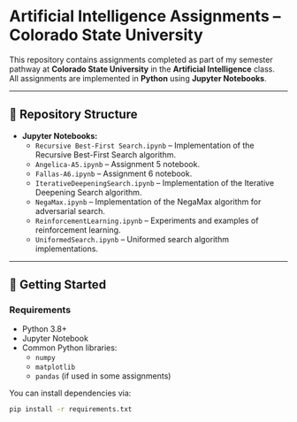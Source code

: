 # Artificial Intelligence Assignments – Colorado State University

This repository contains assignments completed as part of my semester pathway at **Colorado State University** in the **Artificial Intelligence** class.  
All assignments are implemented in **Python** using **Jupyter Notebooks**.

---

## 📂 Repository Structure
- **Jupyter Notebooks:**  
  - `Recursive Best-First Search.ipynb` – Implementation of the Recursive Best-First Search algorithm.  
  - `Angelica-A5.ipynb` – Assignment 5 notebook.  
  - `Fallas-A6.ipynb` – Assignment 6 notebook.  
  - `IterativeDeepeningSearch.ipynb` – Implementation of the Iterative Deepening Search algorithm.  
  - `NegaMax.ipynb` – Implementation of the NegaMax algorithm for adversarial search.  
  - `ReinforcementLearning.ipynb` – Experiments and examples of reinforcement learning.  
  - `UniformedSearch.ipynb` – Uniformed search algorithm implementations.  

---

## 🚀 Getting Started

### Requirements
- Python 3.8+
- Jupyter Notebook
- Common Python libraries:  
  - `numpy`  
  - `matplotlib`  
  - `pandas` (if used in some assignments)  

You can install dependencies via:
```bash
pip install -r requirements.txt
